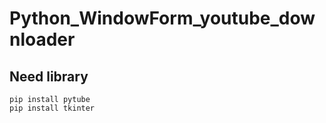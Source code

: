 # Python_WindowForm_youtube_downloader

## Need library

```
pip install pytube
pip install tkinter
```
